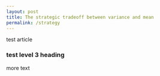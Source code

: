 ```yaml
---
layout: post
title: The strategic tradeoff between variance and mean
permalink: /strategy
---
```


test article

### test level 3 heading

more text
